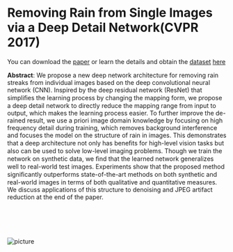 # Removing Rain from Single Images via a Deep Detail Network(CVPR 2017)

You can download the [paper](http://smartdsp.xmu.edu.cn/memberpdf/fuxueyang/cvpr2017/cvpr2017.pdf) or learn the details and obtain the [dataset](http://smartdsp.xmu.edu.cn/memberpdf/fuxueyang/cvpr2017/rainy_image_dataset.zip) [here](http://smartdsp.xmu.edu.cn/cvpr2017.html)

<strong>Abstract</strong>: We propose a new deep network architecture for removing rain streaks from individual images based on the deep convolutional neural network (CNN). Inspired by the deep residual network (ResNet) that simpliﬁes the learning process by changing the mapping form, we propose a deep detail network to directly reduce the mapping range from input to output, which makes the learning process easier. To further improve the de-rained result, we use a priori image domain knowledge by focusing on high frequency detail during training, which removes background interference and focuses the model on the structure of rain in images. This demonstrates that a deep architecture not only has beneﬁts for high-level vision tasks but also can be used to solve low-level imaging problems. Though we train the network on synthetic data, we ﬁnd that the learned network generalizes well to real-world test images. Experiments show that the proposed method signiﬁcantly outperforms state-of-the-art methods on both synthetic and real-world images in terms of both qualitative and quantitative measures. We discuss applications of this structure to denoising and JPEG artifact reduction at the end of the paper.
<br>
<br>
<br>
<br>
<br>
<br>
![picture](http://smartdsp.xmu.edu.cn/memberpdf/fuxueyang/cvpr2017/1.JPG)
